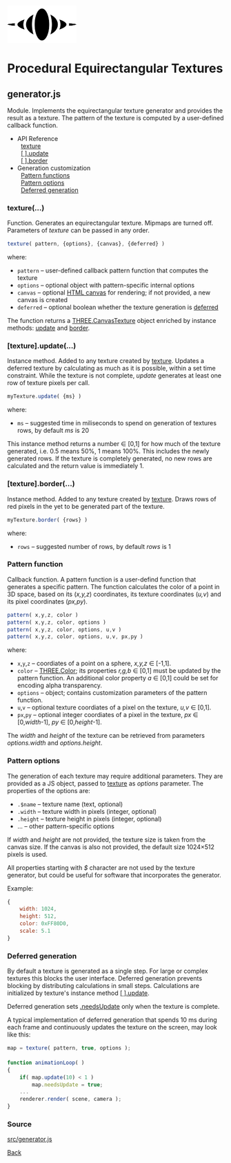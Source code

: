 <img class="logo" src="../assets/logo/logo-big.png">


# Procedural Equirectangular Textures

## generator.js

Module. Implements the equirectangular texture generator and
provides the result as a texture. The pattern of the texture
is computed by a user-defined callback function. 

* API Reference<br>
&nbsp; [texture](#texture)<br>
&nbsp; [[ ].update](#update)<br>
&nbsp; [[ ].border](#border)
* Generation customization<br>
&nbsp; [Pattern functions](#pattern-function)<br>
&nbsp; [Pattern options](#pattern-options)<br>
&nbsp; [Deferred generation](#deferred-generation)




### texture(...)

Function. Generates an equirectangular texture. Mipmaps are
turned off. Parameters of *texture* can be passed in any order.

```js
texture( pattern, {options}, {canvas}, {deferred} )
```

where:

* `pattern` &ndash; user-defined callback pattern function that computes the texture
* `options` &ndash; optional object with pattern-specific internal options
* `canvas` &ndash; optional
			[HTML canvas]([HTMLCanvasElement](https://developer.mozilla.org/en-US/docs/Web/API/HTMLCanvasElement))
			for rendering; if not provided, a new canvas is created
* `deferred` &ndash; optional boolean whether the texture
			generation is [deferred](#deferred-texture)

The function returns a [THREE.CanvasTexture](https://threejs.org/docs/#api/en/textures/CanvasTexture)
object enriched by instance methods: [update](#textureupdate)
and [border](#textureborder).



### [texture].update(...)

Instance method. Added to any texture created by [texture](#texture).
Updates a deferred texture by calculating as much as it is
possible, within a set time constraint. While the texture is
not complete, *update* generates at least one row of texture
pixels per call.

```js
myTexture.update( {ms} )
```

where:

* `ms` &ndash; suggested time in miliseconds to spend on
			generation of textures rows, by default *ms* is 20

This instance method returns a number &#x2208; [0,1] for how
much of the texture generated, i.e. 0.5 means 50%, 1 means 100%.
This includes the newly generated rows. If the texture is
completely generated, no new rows are calculated and the
return value is immediately 1.


### [texture].border(...)

Instance method. Added to any texture created by [texture](#texture).
Draws rows of red pixels in the yet to be generated part of
the texture.

```js
myTexture.border( {rows} )
```

where:

* `rows` &ndash; suggested number of rows, by default *rows* is 1





### Pattern function

Callback function. A pattern function is a user-defind function
that generates a specific pattern. The function calculates
the color of a point in 3D space, based on its (*x,y,z*)
coordinates, its texture coordinates (*u,v*) and its pixel
coordinates (*px,py*). 

```js
pattern( x,y,z, color )
pattern( x,y,z, color, options )
pattern( x,y,z, color, options, u,v )
pattern( x,y,z, color, options, u,v, px,py )
```

where:

* `x`,`y`,`z` &ndash; coordiates of a point on a sphere, *x,y,z* &#x2208; [-1,1].
* `color` &ndash; [THREE.Color](https://threejs.org/docs/#api/en/math/Color); 
its properties *r,g,b* &#x2208; [0,1] must be updated by the pattern function.
An additional color property *a* &#x2208; [0,1] could be set for encoding alpha transparency. 
* `options` &ndash; object; contains customization parameters of the pattern function. 
* `u`,`v` &ndash; optional texture coordiates of a pixel on the texture, *u,v* &#x2208; [0,1].
* `px`,`py` &ndash; optional integer coordiates of a pixel in the texture, *px* &#x2208; [0,*width*-1], *py* &#x2208; [0,*height*-1].

The *width* and *height* of the texture can be retrieved from parameters
*options.width* and *options.height*.




### Pattern options

The generation of each texture may require additional parameters.
They are provided as a JS object, passed to [texture](#texture)
as *options* parameter. The properties of the options are:

* `.$name` &ndash; texture name (text, optional)
* `.width` &ndash; texture width in pixels (integer, optional)
* `.height` &ndash; texture height in pixels (integer, optional)
* ... &ndash; other pattern-specific options
	
If *width* and *height* are not provided, the texture size is
taken from the canvas size. If the canvas is also not provided,
the default size 1024&times;512 pixels is used.

All properties starting with *$* character are not used by
the texture generator, but could be useful for software that
incorporates the generator.


Example:
```js
{
	width: 1024,
	height: 512,
	color: 0xFF80D0,
	scale: 5.1
}
```


### Deferred generation

By default a texture is generated as a single step. For large
or complex textures this blocks the user interface. Deferred 
generation prevents blocking by distributing calculations in
small steps. Calculations are initialized by texture's instance
method [[ ].update](#textureupdate).

Deferred generation sets 
[.needsUpdate](https://threejs.org/docs/#api/en/textures/Texture.needsUpdate)
only when the texture is complete.

A typical implementation of deferred generation that spends
10 ms during each frame and continuously updates the texture
on the screen, may look like this:

```js
map = texture( pattern, true, options );
	
function animationLoop( )
{
	if( map.update(10) < 1 )
		map.needsUpdate = true;
	...
	renderer.render( scene, camera );
}
```

			
### Source

[src/generator.js](https://github.com/boytchev/texture-generator/blob/main/src/generator.js)



<div class="footnote">
	<a href="#" onclick="window.history.back(); return false;">Back</a>
</div>